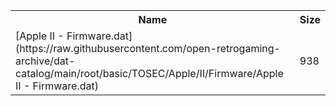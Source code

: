 <table>
<tr><th>Name</th><th>Size</th></tr>
<tr><td>
[Apple II - Firmware.dat](https://raw.githubusercontent.com/open-retrogaming-archive/dat-catalog/main/root/basic/TOSEC/Apple/II/Firmware/Apple II - Firmware.dat)
</td><td>938</td></tr>
</table>

